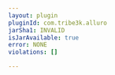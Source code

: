 ```yaml
---
layout: plugin
pluginId: com.tribe3k.alluro
jarSha1: INVALID
isJarAvailable: true
error: NONE
violations: []

---
```

